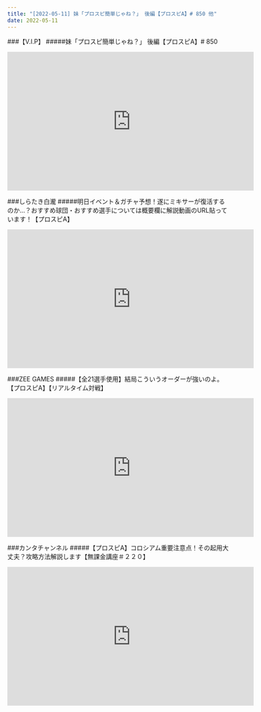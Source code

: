```yaml
---
title: "[2022-05-11] 妹「プロスピ簡単じゃね？」 後編【プロスピA】# 850 他"
date: 2022-05-11
---
```

###【V.I.P】
#####妹「プロスピ簡単じゃね？」 後編【プロスピA】# 850
<iframe width="560" height="315" src="https://www.youtube.com/embed/Sa5nm-pbTrw" frameborder="0" allow="accelerometer; autoplay; clipboard-write; encrypted-media; gyroscope; picture-in-picture" allowfullscreen></iframe>

###しらたき白瀧
#####明日イベント＆ガチャ予想！遂にミキサーが復活するのか…？おすすめ球団・おすすめ選手については概要欄に解説動画のURL貼っています！【プロスピA】
<iframe width="560" height="315" src="https://www.youtube.com/embed/4AVwHDL373Y" frameborder="0" allow="accelerometer; autoplay; clipboard-write; encrypted-media; gyroscope; picture-in-picture" allowfullscreen></iframe>

###ZEE GAMES
#####【全21選手使用】結局こういうオーダーが強いのよ。【プロスピA】【リアルタイム対戦】
<iframe width="560" height="315" src="https://www.youtube.com/embed/H5Rkrd1yIZE" frameborder="0" allow="accelerometer; autoplay; clipboard-write; encrypted-media; gyroscope; picture-in-picture" allowfullscreen></iframe>

###カンタチャンネル
#####【プロスピA】コロシアム重要注意点！その起用大丈夫？攻略方法解説します【無課金講座＃２２０】
<iframe width="560" height="315" src="https://www.youtube.com/embed/vLvafFH3fyQ" frameborder="0" allow="accelerometer; autoplay; clipboard-write; encrypted-media; gyroscope; picture-in-picture" allowfullscreen></iframe>

